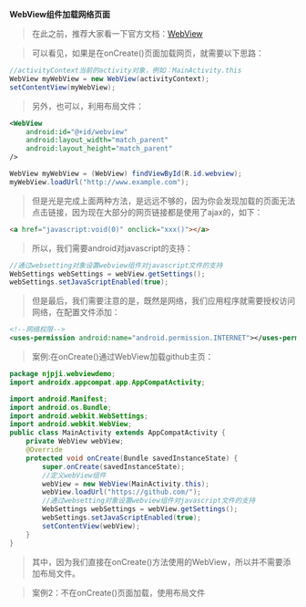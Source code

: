 **WebView组件加载网络页面**
> 在此之前，推荐大家看一下官方文档：[WebView](https://developer.android.google.cn/guide/webapps/webview)

> 可以看见，如果是在onCreate()页面加载网页，就需要以下思路：
```java
//activityContext当前的activity对象，例如：MainActivity.this
WebView myWebView = new WebView(activityContext);
setContentView(myWebView);
```

> 另外，也可以，利用布局文件：
```xml
<WebView
    android:id="@+id/webview"
    android:layout_width="match_parent"
    android:layout_height="match_parent"
/>
```
```java
WebView myWebView = (WebView) findViewById(R.id.webview);
myWebView.loadUrl("http://www.example.com");
```

> 但是光是完成上面两种方法，是远远不够的，因为你会发现加载的页面无法点击链接，因为现在大部分的网页链接都是使用了ajax的，如下：
```html
<a href="javascript:void(0)" onclick="xxx()"></a>
```

> 所以，我们需要android对javascript的支持：
```java
//通过websetting对象设置webview组件对javascript文件的支持
WebSettings webSettings = webView.getSettings();
webSettings.setJavaScriptEnabled(true);
```

> 但是最后，我们需要注意的是，既然是网络，我们应用程序就需要授权访问网络，在配置文件添加：
```xml
<!--网络权限-->
<uses-permission android:name="android.permission.INTERNET"></uses-permission>
```

> 案例:在onCreate()通过WebView加载github主页：
```java
package njpji.webviewdemo;
import androidx.appcompat.app.AppCompatActivity;

import android.Manifest;
import android.os.Bundle;
import android.webkit.WebSettings;
import android.webkit.WebView;
public class MainActivity extends AppCompatActivity {
    private WebView webView;
    @Override
    protected void onCreate(Bundle savedInstanceState) {
        super.onCreate(savedInstanceState);
        //定义webView组件
        webView = new WebView(MainActivity.this);
        webView.loadUrl("https://github.com/");
        //通过websetting对象设置webview组件对javascript文件的支持
        WebSettings webSettings = webView.getSettings();
        webSettings.setJavaScriptEnabled(true);
        setContentView(webView);
    }
}
```
> 其中，因为我们直接在onCreate()方法使用的WebView，所以并不需要添加布局文件。

> 案例2：不在onCreate()页面加载，使用布局文件
```xml

```




































